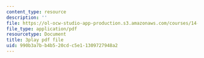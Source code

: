 ```yaml
---
content_type: resource
description: ''
file: https://ol-ocw-studio-app-production.s3.amazonaws.com/courses/14-13-psychology-and-economics-spring-2020/990b3a7bb4b520cdc5e11309727948a2_j5XdY5wkVTA.pdf
file_type: application/pdf
resourcetype: Document
title: 3play pdf file
uid: 990b3a7b-b4b5-20cd-c5e1-1309727948a2
---
```

